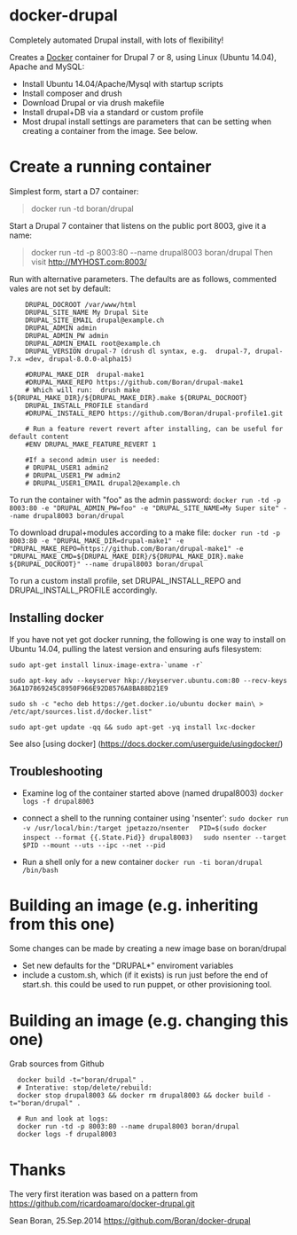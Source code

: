docker-drupal
==============

Completely automated Drupal install, with lots of flexibility!

Creates a [Docker](http://docker.io) container for Drupal 7 or 8, using Linux (Ubuntu 14.04), Apache and MySQL:
- Install Ubuntu 14.04/Apache/Mysql with startup scripts
- Install composer and drush 
- Download Drupal or via drush makefile
- Install drupal+DB via a standard or custom profile
- Most drupal install settings are parameters that can be setting when creating a container from the image. See below.


# Create a running container

Simplest form, start a D7 container:
> docker run -td boran/drupal

Start a Drupal 7 container that listens on the public port 8003, give it a name:
> docker run -td -p 8003:80 --name drupal8003 boran/drupal
Then visit http://MYHOST.com:8003/

Run with alternative parameters. The defaults are as follows, commented vales are not set by default:
```
    DRUPAL_DOCROOT /var/www/html
    DRUPAL_SITE_NAME My Drupal Site
    DRUPAL_SITE_EMAIL drupal@example.ch
    DRUPAL_ADMIN admin
    DRUPAL_ADMIN_PW admin
    DRUPAL_ADMIN_EMAIL root@example.ch
    DRUPAL_VERSION drupal-7 (drush dl syntax, e.g.  drupal-7, drupal-7.x =dev, drupal-8.0.0-alpha15)

    #DRUPAL_MAKE_DIR  drupal-make1
    #DRUPAL_MAKE_REPO https://github.com/Boran/drupal-make1
    # Which will run:  drush make ${DRUPAL_MAKE_DIR}/${DRUPAL_MAKE_DIR}.make ${DRUPAL_DOCROOT}
    DRUPAL_INSTALL_PROFILE standard
    #DRUPAL_INSTALL_REPO https://github.com/Boran/drupal-profile1.git

    # Run a feature revert revert after installing, can be useful for default content
    #ENV DRUPAL_MAKE_FEATURE_REVERT 1

    #If a second admin user is needed:
    # DRUPAL_USER1 admin2
    # DRUPAL_USER1_PW admin2
    # DRUPAL_USER1_EMAIL drupal2@example.ch
```

To run the container with "foo" as the admin password:
  `docker run -td -p 8003:80 -e "DRUPAL_ADMIN_PW=foo" -e "DRUPAL_SITE_NAME=My Super site" --name drupal8003 boran/drupal`

To download drupal+modules according to a make file:
  `docker run -td -p 8003:80 -e "DRUPAL_MAKE_DIR=drupal-make1" -e "DRUPAL_MAKE_REPO=https://github.com/Boran/drupal-make1" -e "DRUPAL_MAKE_CMD=${DRUPAL_MAKE_DIR}/${DRUPAL_MAKE_DIR}.make ${DRUPAL_DOCROOT}" --name drupal8003 boran/drupal`

To run a custom install profile, set DRUPAL_INSTALL_REPO and DRUPAL_INSTALL_PROFILE accordingly.


## Installing docker 
If you have not yet got docker running, the following is one way to install on Ubuntu 14.04, pulling the latest version and ensuring aufs filesystem:
```
sudo apt-get install linux-image-extra-`uname -r`

sudo apt-key adv --keyserver hkp://keyserver.ubuntu.com:80 --recv-keys 36A1D7869245C8950F966E92D8576A8BA88D21E9

sudo sh -c "echo deb https://get.docker.io/ubuntu docker main\ > /etc/apt/sources.list.d/docker.list"

sudo apt-get update -qq && sudo apt-get -yq install lxc-docker
```
See also [using docker] (https://docs.docker.com/userguide/usingdocker/)


## Troubleshooting 
- Examine log of the container started above (named drupal8003)
  `docker logs -f drupal8003`

- connect a shell to the running container using 'nsenter':
  `sudo docker run -v /usr/local/bin:/target jpetazzo/nsenter`
  `  PID=$(sudo docker inspect --format {{.State.Pid}} drupal8003)`
  `  sudo nsenter --target $PID --mount --uts --ipc --net --pid`

- Run a shell only for a new container
  `docker run -ti boran/drupal /bin/bash`


# Building an image (e.g. inheriting from this one)
Some changes can be made by creating a new image base on boran/drupal
 - Set new defaults for the "DRUPAL*" enviroment variables  
 - include a custom.sh, which (if it exists) is run just before the end of start.sh.
   this could be used to run puppet, or other provisioning tool.

# Building an image (e.g. changing this one)
  Grab sources from Github
```
  docker build -t="boran/drupal" .
  # Interative: stop/delete/rebuild:
  docker stop drupal8003 && docker rm drupal8003 && docker build -t="boran/drupal" .

  # Run and look at logs:
  docker run -td -p 8003:80 --name drupal8003 boran/drupal
  docker logs -f drupal8003
```

# Thanks 
The very first iteration was based on a pattern from https://github.com/ricardoamaro/docker-drupal.git

Sean Boran, 25.Sep.2014  https://github.com/Boran/docker-drupal
